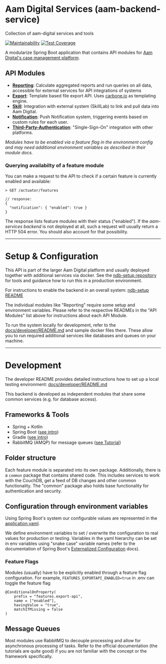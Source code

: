 # Aam Digital Services (aam-backend-service)

Collection of aam-digital services and tools

[![Maintainability](https://api.codeclimate.com/v1/badges/57213b5887a579196d6d/maintainability)](https://codeclimate.com/github/Aam-Digital/aam-services/maintainability) [![Test Coverage](https://api.codeclimate.com/v1/badges/57213b5887a579196d6d/test_coverage)](https://codeclimate.com/github/Aam-Digital/aam-services/test_coverage)

A modularize Spring Boot application that contains API modules for [Aam Digital's case management platform](https://github.com/Aam-Digital/ndb-core).

## API Modules

- **[Reporting](./docs/modules/reporting.md)**: Calculate aggregated reports and run queries on all data, accessible for external services for API integrations of systems
- **[Export](./docs/modules/export.md)**: Template based file export API. Uses [carbone.io](https://carbone.io) as templating engine.
- **[Skill](./docs/modules/skill.md)**: Integration with external system (SkillLab) to link and pull data into Aam Digital.
- **[Notification](./docs/modules/notification.md)**: Push Notification system, triggering events based on custom rules for each user.
- **[Third-Party-Authentication](./docs/modules/third-party-authentication.md)**: "Single-Sign-On" integration with other platforms.

_Modules have to be enabled via a feature flag in the environment config and may need additional environment variables as described in their module docs._

### Querying availabilty of a feature module
You can make a request to the API to check if a certain feature is currently enabled and available:

```
> GET /actuator/features

// response:
{
  "notification": { "enabled": true }
}
```

The response lists feature modules with their status ("enabled").
If the _aam-services backend_ is not deployed at all, such a request will usually return a HTTP 504 error.
You should also account for that possibility.

-----
# Setup & Configuration
This API is part of the larger Aam Digital platform and usually deployed together with additional services via docker.
See the [ndb-setup repository](https://github.com/Aam-Digital/ndb-setup) for tools and guidance how to run this in a production environment.

For instructions to enable the backend in an overall system: [ndb-setup README](https://github.com/Aam-Digital/ndb-setup?tab=readme-ov-file#api-integrations-and-sql-reports)

The individual modules like "Reporting" require some setup and environment variables.
Please refer to the respective READMEs in the "API Modules" list above for instructions about each API Module.

To run the system locally for development, refer to the [docs/developer/README.md](docs/developer/README.md) and sample docker files there.
These allow you to run required additional services like databases and queues on your machine.


-----
# Development
The developer README provides detailed instructions how to set up a local testing environment: [docs/developer/README.md](docs/developer/README.md)

This backend is developed as independent modules that share some common services (e.g. for database access).

## Frameworks & Tools
- Spring + Kotlin
- Spring Boot ([see intro](https://docs.spring.io/spring-boot/reference/using/index.html))
- Gradle ([see intro](https://docs.gradle.org/current/userguide/getting_started_eng.html))
- RabbitMQ (AMQP) for message queues ([see Tutorial](https://www.rabbitmq.com/tutorials/tutorial-three-spring-amqp#))

## Folder structure
Each feature module is separated into its own package.
Additionally, there is a `common` package that contains shared code.
This includes services to work with the CouchDB, get a feed of DB changes and other common functionality.
The "common" package also holds base functionality for authentication and security.

## Configuration through environment variables
Using Spring Boot's  system
our configurable values are represented in the [application.yaml](application/aam-backend-service/src/main/resources/application.yaml).

We define environment variables to set / overwrite the configuration to real values for production or testing.
Variables in the yaml hierarchy can be set in env variables using "snake case" variable names
(refer to the documentation of Spring Boot's [Externalized Configuration](https://docs.spring.io/spring-boot/reference/features/external-config.html) docs).

### Feature Flags
Modules (usually) have to be explicitly enabled through a feature flag configuration. For example, `FEATURES_EXPORTAPI_ENABLED=true` in .env can toggle the feature flag
```
@ConditionalOnProperty(
    prefix = "features.export-api",
    name = ["enabled"],
    havingValue = "true",
    matchIfMissing = false
)
```

## Message Queues
Most modules use RabbitMQ to decouple processing and allow for asynchronous processing of tasks.
Refer to the official documentation (the tutorials are quite good) if you are not familiar with the concept or the framework specifically.
